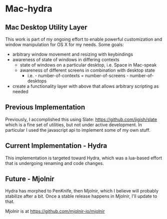 # Mac-hydra

## Mac Desktop Utility Layer
This work is part of my ongoing effort to enable powerful customization and window manipulation for OS X for my needs.
Some goals:

- arbitrary window movement and resizing with keybindings
- awareness of state of windows in differing contexts
  - state of windows on a particular desktop, i.e. Space in Mac-speak
  - awareness of different screens in combination with desktop state
      - i.e. - number-of-contexts = number-of-screens - number-of-desktops
- create a functionality layer with above that allows arbitrary scripting as needed

## Previous Implementation
Previously, I accomplished this using Slate: https://github.com/jigish/slate which is a fine set of utilities, but not under active development.  In particular I used the javascript api to implement some of my own stuff.

## Current Implementation - Hydra
This implementation is targeted toward Hydra, which was a lua-based effort that is undergoing renaming and code changes.

## Future - Mjolnir
Hydra has morphed to PenKnife, then Mjolnir, which I believe will probably stabilize after a bit.  Once a stable release happens in Mjolnir, I'll update to that.

Mjolnir is at https://github.com/mjolnir-io/mjolnir
